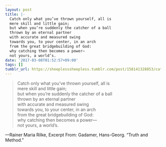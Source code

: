 ```yaml
---
layout: post
title: |-
  Catch only what you’ve thrown yourself, all is
  mere skill and little gain;
  but when you’re suddenly the catcher of a ball
  thrown by an eternal partner
  with accurate and measured swing
  towards you, to your center, in an arch
  from the great bridgebuilding of God:
  why catching then becomes a power—
  not yours, a world’s.
date: '2017-03-08T01:52:57+09:00'
tags: []
tumblr_url: https://sheeplesssheepless.tumblr.com/post/158141328853/catch-only-what-youve-thrown-yourself-all-is
---
```

> Catch only what you’ve thrown yourself, all is  
> mere skill and little gain;  
> but when you’re suddenly the catcher of a ball  
> thrown by an eternal partner  
> with accurate and measured swing  
> towards you, to your center, in an arch  
> from the great bridgebuilding of God:  
> why catching then becomes a power—  
> not yours, a world’s.

—Rainer Maria Rilke,&nbsp;Excerpt From: Gadamer, Hans-Georg. “Truth and Method.”
